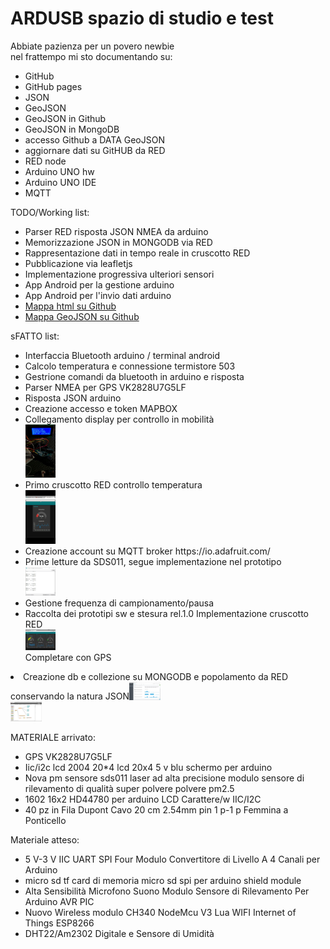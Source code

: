 <h1>ARDUSB spazio di studio e test</h1>

<p>Abbiate pazienza per un povero newbie<br>
nel frattempo mi sto documentando su:</p>
<ul>
<li>GitHub</li>
<li>GitHub pages</li>
<li>JSON</li>
<li>GeoJSON</li>
<li>GeoJSON in Github</li>
<li>GeoJSON in MongoDB</li>
<li>accesso Github a DATA GeoJSON</li>
<li>aggiornare dati su GitHUB da RED</li>
<li>RED node</li>
<li>Arduino UNO hw</li>
<li>Arduino UNO IDE</li>
<li>MQTT</li>
</ul>

<p>TODO/Working list:</p>
<ul>
<li>Parser RED risposta JSON NMEA da arduino</li>
<li>Memorizzazione JSON in MONGODB via RED</li>
<li>Rappresentazione dati in tempo reale in cruscotto RED</li>
<li>Pubblicazione via leafletjs</li>
<li>Implementazione progressiva ulteriori sensori</li>
<li>App Android per la gestione arduino</li>
<li>App Android per l'invio dati arduino</li>
<li><a href="./map.html">Mappa html su Github</a></li>
<li><a href="./mapgjsongithub.geojson">Mappa GeoJSON su Github</a></li>
</ul>

<p>sFATTO list:</p>
<ul>
<li>Interfaccia Bluetooth arduino / terminal android</li>
<li>Calcolo temperatura e connessione termistore 503</li>
<li>Gestrione comandi da bluetooth in arduino e risposta</li>
<li>Parser NMEA per GPS VK2828U7G5LF</li>
<li>Risposta JSON arduino</li>
<li>Creazione accesso e token MAPBOX</li>
<li>Collegamento display per controllo in mobilità<br /><a href="https://maxalone.github.io/ardusb/WhatsApp Image 2017-05-19 at 18.13.48.jpeg"><img width="10%" src="./WhatsApp Image 2017-05-19 at 18.13.48.jpeg" /></a></li>
<li>Primo cruscotto RED controllo temperatura<br /><a href="https://maxalone.github.io/ardusb/WhatsApp Image 2017-05-18 at 23.25.29.jpeg"><img width="10%" src="./WhatsApp Image 2017-05-18 at 23.25.29.jpeg" /></a></li>
<li>Creazione account su MQTT broker https://io.adafruit.com/</li>
<li>Prime letture da SDS011, segue implementazione nel prototipo<br /><a href="https://maxalone.github.io/ardusb/sds011.JPG"><img width="10%" src="sds011.JPG" /></a></li>
<li>Gestione frequenza di campionamento/pausa</li>
<li>Raccolta dei prototipi sw e stesura rel.1.0 Implementazione cruscotto RED<br /><a href="https://maxalone.github.io/ardusb/ardusb2.JPG"><img width="10%" src="./ardusb2.JPG" /></a><br />Completare con GPS</li>
</ul>
<li>Creazione db e collezione su MONGODB e popolamento da RED conservando la natura JSON<a href="https://maxalone.github.io/ardusb/mongo.JPG"><img width="10%" src="./mongo.JPG" /></a><br /><a href="https://maxalone.github.io/ardusb/node_mongo.JPG"><img width="10%" src="./node_mongo.JPG" /></a></li>

<p>MATERIALE arrivato:</p>
<ul>
<li>GPS VK2828U7G5LF</li>
<li>Iic/i2c lcd 2004 20*4 lcd 20x4 5 v blu schermo per arduino</li>
<li>Nova pm sensore sds011 laser ad alta precisione modulo sensore di rilevamento di qualità super polvere polvere pm2.5</li>
<li>1602 16x2 HD44780 per arduino LCD Carattere/w IIC/I2C</li>
<li>40 pz in Fila Dupont Cavo 20 cm 2.54mm pin 1 p-1 p Femmina a Ponticello</li>
</ul>

<p>Materiale atteso:</p>
<ul>
<li>5 V-3 V IIC UART SPI Four Modulo Convertitore di Livello A 4 Canali per Arduino</li>
<li>micro sd tf card di memoria micro sd spi per arduino shield module</li>
<li>Alta Sensibilità Microfono Suono Modulo Sensore di Rilevamento Per Arduino AVR PIC</li>
<li>Nuovo Wireless modulo CH340 NodeMcu V3 Lua WIFI Internet of Things ESP8266</li>
<li>DHT22/Am2302 Digitale e Sensore di Umidità</li>
</ul>
